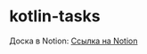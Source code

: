 # kotlin-tasks
Доска в Notion: [Ссылка на Notion](https://itterum.notion.site/3c8ced91020d4e588ef6a6393c372b74?v=143a65c12557457b89f5b15ced1a773c&pvs=4)
